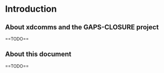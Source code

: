 # Introduction

## About xdcomms and the GAPS-CLOSURE project

==TODO==

## About this document 

==TODO==